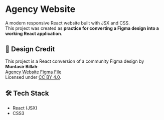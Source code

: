 # Agency Website

A modern responsive React website built with JSX and CSS.  
This project was created as **practice for converting a Figma design into a working React application**.

## 🎨 Design Credit
This project is a React conversion of a community Figma design by **Muntasir Billah**:  
[Agency Website Figma File](https://www.figma.com/community/file/1222060007934600841)  
Licensed under [CC BY 4.0](https://creativecommons.org/licenses/by/4.0/).  

## 🛠️ Tech Stack
- React (JSX)
- CSS3 
